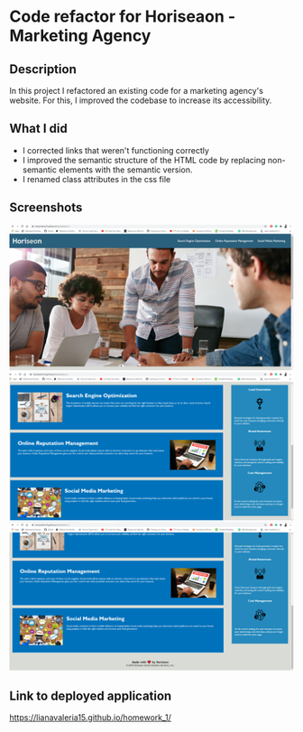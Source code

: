 # Code refactor for Horiseaon - Marketing Agency 

## Description
In this project I refactored an existing code for a marketing agency's website. For this, I improved the codebase to increase its accessibility. 
## What I did 
* I corrected links that weren't functioning correctly
* I improved the semantic structure of the HTML code by replacing non-semantic elements with the semantic version. 
* I renamed class attributes in the css file 

## Screenshots
![Screenshot 1](/assets/images/horiseon_1.png)
![Screenshot 2](/assets/images/horiseon_2.png)
![Screenshot 3](/assets/images/horiseon_3.png)
## Link to deployed application
https://lianavaleria15.github.io/homework_1/

